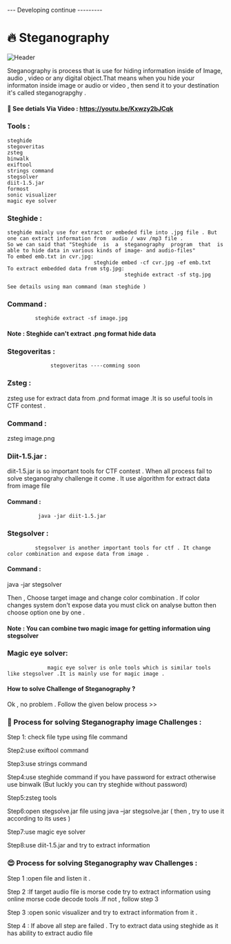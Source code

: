 --- Developing continue ---------

# 🔥 Steganography


![Header](https://user-images.githubusercontent.com/55437834/115628460-7ad61c80-a322-11eb-8095-a2bf03171db8.jpg)


Steganography is  process that is use for hiding  information inside of Image, audio , video or any digital object.That means  when you hide your informaton inside image or audio or video   , then send it to your destination  it's called steganograpghy   .

#### 👀 See detials Via Video : https://youtu.be/Kxwzy2bJCqk
 
### Tools :
    
    steghide
    stegoveritas
    zsteg
    binwalk
    exiftool
    strings command
    stegsolver
    diit-1.5.jar
    formost
    sonic visualizer
    magic eye solver
    
    
### Steghide :
    steghide mainly use for extract or embeded file into .jpg file . But one can extract information from  audio / wav /mp3 file .
    So we can said that "Steghide  is  a  steganography  program  that  is able to hide data in various kinds of image- and audio-files"
    To embed emb.txt in cvr.jpg:
                                steghide embed -cf cvr.jpg -ef emb.txt
    To extract embedded data from stg.jpg:
                                          steghide extract -sf stg.jpg
     
    See details using man command (man steghide )
             
              
              
          
### Command :
             steghide extract -sf image.jpg
         
#### Note : Steghide can't extract .png format hide data 


### Stegoveritas :
                  stegoveritas ----comming soon
              
### Zsteg :
zsteg use for extract data from .pnd format image .It is so useful tools in CTF contest .
       
### Command :
         
zsteg image.png
         
### Diit-1.5.jar :
diit-1.5.jar is so important tools for CTF contest . When all process fail to solve steganograhy challenge it come .
It use algorithm for extract data from image file
     
#### Command :
              java -jar diit-1.5.jar
              
### Stegsolver :
             stegsolver is another important tools for ctf . It change color combination and expose data from image .
             
#### Command :
 java -jar  stegsolver
             
Then , Choose target image and change color combination . If color changes system don't expose data you must click on  analyse button then choose option one by one . 

#### Note : You can combine two magic image for getting information uing stegsolver


### Magic eye solver:
                 magic eye solver is onle tools which is similar tools like stegsolver .It is mainly use for magic image .
                 



#### How to solve Challenge of Steganography ?

Ok  , no problem . Follow the given below process >>

### 👀 Process for solving Steganography image  Challenges :

Step 1: check file type using  file command

Step2:use exiftool command 

Step3:use strings command

Step4:use steghide command if you have password for extract  otherwise use binwalk (But luckly you can try steghide without password)

Step5:zsteg tools 

Step6:open stegsolve.jar file using java –jar stegsolve.jar ( then  , try to use it according to its uses )

Step7:use magic eye solver 

Step8:use diit-1.5.jar and try to extract information 

### 😍 Process for solving Steganography wav  Challenges :

Step 1 :open  file and listen it .

Step 2 :If target audio file is morse code try to extract information using online morse code decode tools .If not , follow step 3

Step 3 :open sonic visualizer and try to extract information from it .

Step 4 : If above all step are failed . Try to extract data using  steghide as it has ability to extract audio file 


